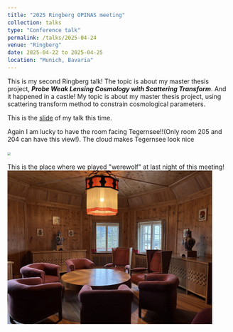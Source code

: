 ```yaml
---
title: "2025 Ringberg OPINAS meeting"
collection: talks
type: "Conference talk"
permalink: /talks/2025-04-24
venue: "Ringberg"
date: 2025-04-22 to 2025-04-25
location: "Munich, Bavaria"
---
```


This is my second Ringberg talk! The topic is about my master thesis project, _**Probe Weak Lensing Cosmology with Scattering Transform**_. And it happened in a castle! My topic is about my master thesis project, using scattering transform method to constrain cosmological parameters.  

This is the <a href="https://chen-sijin.github.io/Sijin-Chen.github.io/files/talk_slides/2025_Ringberg_talk.pdf" target="_blank">slide</a> of my talk this time. 


Again I am lucky to have the room facing Tegernsee!!(Only room 205 and 204 can have this view!). The cloud makes Tegernsee look nice

<img src="../images/2025-Ringberg-OPINAS-Tegernsee/2025-Ringberg-Tegernsee.jpg"  style="zoom: 45%;" />

This is the place where we played "werewolf" at last night of this meeting!
<img src="../images/2025-Ringberg-OPINAS-meeting/2025-Ringberg-werewolf.jpg"  style="zoom: 45%;" />


